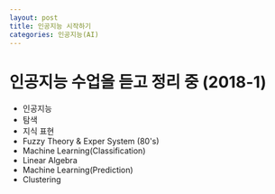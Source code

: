 ```yaml
---
layout: post
title: 인공지능 시작하기
categories: 인공지능(AI)
---
```


# 인공지능 수업을 듣고 정리 중 (2018-1)

- 인공지능
- 탐색
- 지식 표현
- Fuzzy Theory & Exper System (80's)
- Machine Learning(Classification)
- Linear Algebra
- Machine Learning(Prediction)
- Clustering
